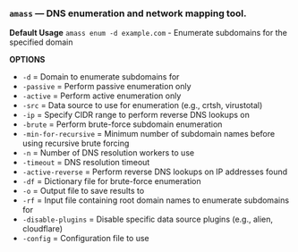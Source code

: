 ### `amass` — DNS enumeration and network mapping tool.

**Default Usage** 
	`amass enum -d example.com` - Enumerate subdomains for the specified domain

**OPTIONS**

- `-d` = Domain to enumerate subdomains for
- `-passive` = Perform passive enumeration only
- `-active` = Perform active enumeration only
- `-src` = Data source to use for enumeration (e.g., crtsh, virustotal)
- `-ip` = Specify CIDR range to perform reverse DNS lookups on
- `-brute` = Perform brute-force subdomain enumeration
- `-min-for-recursive` = Minimum number of subdomain names before using recursive brute forcing
- `-n` = Number of DNS resolution workers to use
- `-timeout` = DNS resolution timeout
- `-active-reverse` = Perform reverse DNS lookups on IP addresses found
- `-df` = Dictionary file for brute-force enumeration
- `-o` = Output file to save results to
- `-rf` = Input file containing root domain names to enumerate subdomains for
- `-disable-plugins` = Disable specific data source plugins (e.g., alien, cloudflare)
- `-config` = Configuration file to use